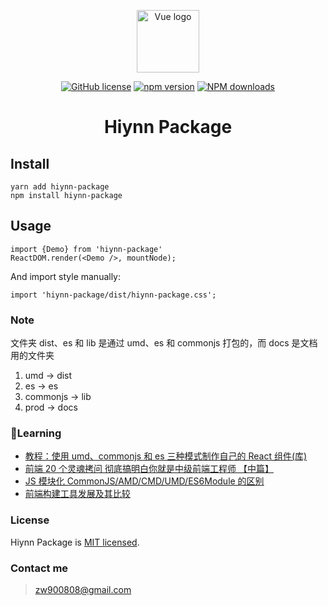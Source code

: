 <p align="center"><a href="https://github.com/zhangwei900808/hiynn-package-js" target="_blank" rel="noopener noreferrer"><img width="100" src="http://cdn.awbeci.com/hiyun/WechatIMG222.png" alt="Vue logo"></a></p>

<div align="center">

[![GitHub license](https://img.shields.io/badge/license-MIT-blue.svg)](https://github.com/zhangwei900808/hiynn-package-js)
[![npm version](https://img.shields.io/npm/v/hiynn-design.svg)](https://www.npmjs.com/package/hiynn-package)
[![NPM downloads](http://img.shields.io/npm/dm/hiynn-design.svg?style=flat-square)](http://npmjs.com/hiynn-package)

</div>

<h1 align="center">Hiynn Package</h1>

## Install

```
yarn add hiynn-package
npm install hiynn-package
```

## Usage

```
import {Demo} from 'hiynn-package'
ReactDOM.render(<Demo />, mountNode);
```

And import style manually:

```
import 'hiynn-package/dist/hiynn-package.css';
```

### Note

文件夹 dist、es 和 lib 是通过 umd、es 和 commonjs 打包的，而 docs 是文档用的文件夹

1. umd -> dist
2. es -> es
3. commonjs -> lib
4. prod -> docs

### Learning

- [教程：使用 umd、commonjs 和 es 三种模式制作自己的 React 组件(库)](https://segmentfault.com/a/1190000020093455)
- [前端 20 个灵魂拷问 彻底搞明白你就是中级前端工程师 【中篇】](https://segmentfault.com/a/1190000020144498)
- [JS 模块化 CommonJS/AMD/CMD/UMD/ES6Module 的区别](https://www.cnblogs.com/weiqinl/p/9940549.html)
- [前端构建工具发展及其比较](https://juejin.im/entry/5ae5c8c9f265da0b9f400d8e)

### License

Hiynn Package is [MIT licensed](./LICENSE).

### Contact me

> zw900808@gmail.com
